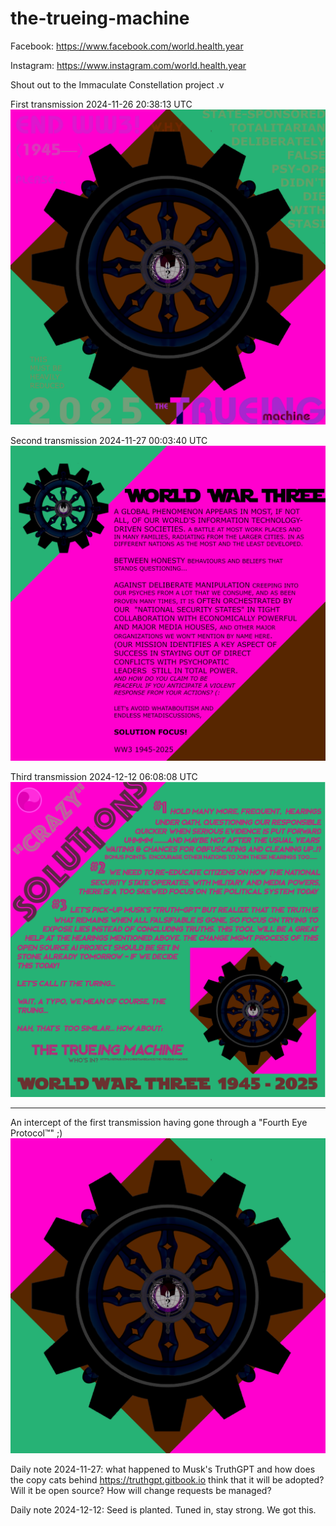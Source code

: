 # the-trueing-machine

Facebook: https://www.facebook.com/world.health.year

Instagram: https://www.instagram.com/world.health.year

Shout out to the Immaculate Constellation project .v

First transmission 2024-11-26 20:38:13 UTC
![Let's get real](T001-the-truering-machine.png)

Second transmission 2024-11-27 00:03:40 UTC
![The third world war affects a majority of the population and is against Conciousness/Truth/Good/Decency/Honesty/Wholeness and the weapons of choice are Polarity (false dichotomies), Violence, Hurtful Self-centeredness aka Destructive fear/negativity-driven Narcissism and Lies](T002-world-war-three.png)

Third transmission 2024-12-12 06:08:08 UTC
![Planting a seed....](T003_crazy_solutions.png)

---------------------

An intercept of the first transmission having gone through a "Fourth Eye Protocol™" ;)
![Real got gat and turned clean](T001-the-truering-machine_clean.png)

Daily note 2024-11-27: what happened to Musk's TruthGPT and how does the copy cats behind https://truthgpt.gitbook.io think that it will be adopted? Will it be open source? How will change requests be managed? 

Daily note 2024-12-12: Seed is planted. Tuned in, stay strong. We got this.
